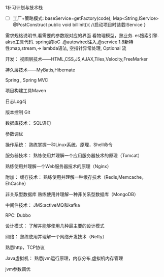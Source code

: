 1补习计划与技术栈

- [ ] 工厂+策略模式: 
  baseService=getFactory(code);
  Map<String,IService>
  @PostConstruct
  public void billInit(){
      //启动项目时装载IService
  }
    
需求规格说明书,看需要的参数跟对应的界面
看物理模型，熟业务.
es搜索引擎.
akso工具代码.
spring的IoC .@autowired注入,@service
1.8新特性:map,stream,-> 
lambda语法,
空指针异常处理, Optional
流


开发：
视图层技术——HTML,CSS,JS,AJAX,Tiles,Velocity,FreeMarker

持久层技术——MyBatis,Hibernate

Spring , Spring MVC

项目构建工具Maven

日志Log4j

版本控制 Git

数据库技术：
SQL语句

参数调优

操作系统：
熟练掌握一种Linux系统，原理，Shell命令

服务器技术：
熟练使用并理解一个应用服务器技术的原理（Tomcat）

熟练使用并理解一个Web服务器技术的原理（Nginx）

附加：
缓存技术：
熟练使用并理解一种缓存技术（Redis,Memcache，EhCache）

非关系型数据库
熟练使用并理解一种非关系型数据库（MongoDB）

中间件技术：
JMS:activeMQ和kafka

RPC: Dubbo

设计模式：
了解并能够使用几种最主要的设计模式

网络：
熟练使用并理解一个网络开发技术（Netty）

熟悉http，TCP协议

Java虚拟机：
熟悉jvm运行原理，内存分布,虚拟机内存管理

jvm参数调优






